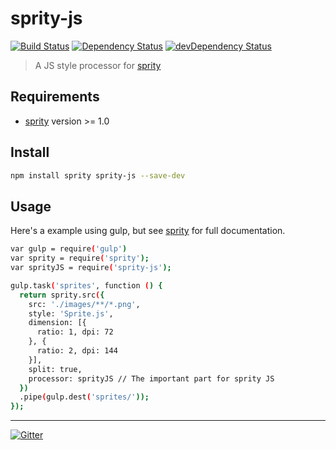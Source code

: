 # sprity-js

[![Build Status](https://travis-ci.org/gregthebusker/sprity-js.svg)](https://travis-ci.org/gregthebusker/sprity-js)
[![Dependency Status](https://david-dm.org/gregthebusker/sprity-js.svg)](https://david-dm.org/gregthebusker/sprity-js)
[![devDependency Status](https://david-dm.org/gregthebusker/sprity-js/dev-status.svg)](https://david-dm.org/gregthebusker/sprity-js#info=devDependencies)

> A JS style processor for [sprity](https://npmjs.org/package/sprity)

## Requirements

- [sprity](https://npmjs.org/package/sprity) version >= 1.0

## Install

```sh
npm install sprity sprity-js --save-dev
```


## Usage

Here's a example using gulp, but see [sprity](https://npmjs.org/package/sprity) for full documentation.


```sh
var gulp = require('gulp')
var sprity = require('sprity');
var sprityJS = require('sprity-js');

gulp.task('sprites', function () {
  return sprity.src({
    src: './images/**/*.png',
    style: 'Sprite.js',
    dimension: [{
      ratio: 1, dpi: 72
    }, {
      ratio: 2, dpi: 144
    }],
    split: true,
    processor: sprityJS // The important part for sprity JS
  })
  .pipe(gulp.dest('sprites/'));
});
```

---
[![Gitter](https://badges.gitter.im/Join%20Chat.svg)](https://gitter.im/sprity/sprity?utm_source=badge&utm_medium=badge&utm_campaign=pr-badge)
